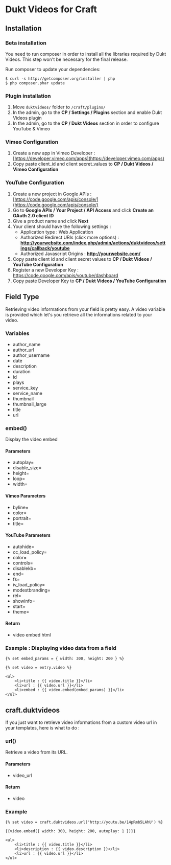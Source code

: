 # Dukt Videos for Craft

## Installation

### Beta installation

You need to run composer in order to install all the libraries required by Dukt Videos. This step won't be necessary for the final release.

Run composer to update your dependencies:

    $ curl -s http://getcomposer.org/installer | php
    $ php composer.phar update

### Plugin installation

1. Move `duktvideos/` folder to `/craft/plugins/`
2. In the admin, go to the **CP / Settings / Plugins** section and enable Dukt Videos plugin
3. In the admin, go to the **CP / Dukt Videos** section in order to configure YouTube & Vimeo

### Vimeo Configuration

1. Create a new app in Vimeo Developer : [https://developer.vimeo.com/apps](https://developer.vimeo.com/apps)
2. Copy paste client_id and client secret_values to **CP / Dukt Videos / Vimeo Configuration**

### YouTube Configuration

1. Create a new project in Google APIs : [https://code.google.com/apis/console/](https://code.google.com/apis/console/)
2. Go to **Google APIs / Your Project / API Access** and click **Create an OAuth 2.0 client ID**
3. Give a product name and click **Next**
4. Your client should have the following settings :
	- Application type : Web Application
	- Authorized Redirect URIs (click more options) : **http://yourwebsite.com/index.php/admin/actions/duktvideos/settings/callback/youtube**
	- Authorized Javascript Origins : **http://yourwebsite.com/**
5. Copy paste client id and client secret values to **CP / Dukt Videos / YouTube Configuration**
6. Register a new Developer Key : https://code.google.com/apis/youtube/dashboard
7. Copy paste Developer Key to **CP / Dukt Videos / YouTube Configuration**

## Field Type

Retrieving video informations from your field is pretty easy. A video variable is provided which let's you retrieve all the informations related to your video.


### Variables

- author_name
- author_url
- author_username
- date
- description
- duration
- id
- plays
- service_key
- service_name
- thumbnail
- thumbnail_large
- title
- url

### embed()

Display the video embed

#### Parameters

- autoplay=
- disable_size=
- height=
- loop=
- width=

#### Vimeo Parameters

- byline=
- color=
- portrait=
- title=

#### YouTube Parameters
- autohide=
- cc_load_policy=
- color=
- controls=
- disablekb=
- end=
- fs=
- iv_load_policy=
- modestbranding=
- rel=
- showinfo=
- start=
- theme=

#### Return

- video embed html


### Example : Displaying video data from a field

	{% set embed_params = { width: 300, height: 200 } %}
	
	{% set video = entry.video %}
	
	<ul>
		<li>title : {{ video.title }}</li>
		<li>url : {{ video.url }}</li>
		<li>embed : {{ video.embed(embed_params) }}</li>
	</ul>


## craft.duktvideos

If you just want to retrieve video informations from a custom video url in your templates, here is what to do :

### url()

Retrieve a video from its URL.

#### Parameters

- video_url

#### Return

- video

### Example

	{% set video = craft.duktvideos.url('http://youtu.be/14pRmb5LAhU') %}

	{{video.embed({ width: 300, height: 200, autoplay: 1 })}}

	<ul>
		<li>title : {{ video.title }}</li>
		<li>description : {{ video.description }}</li>
		<li>url : {{ video.url }}</li>
	</ul>


